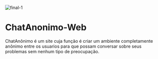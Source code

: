 ![final-1](https://user-images.githubusercontent.com/97741796/149846954-d1322343-305e-464f-af2b-3a71fac8700d.png)
# ChatAnonimo-Web
ChatAnônimo é um site cuja função é criar um ambiente completamente anônimo entre os usuarios para que possam conversar sobre seus problemas sem nenhum tipo de preocupação.
